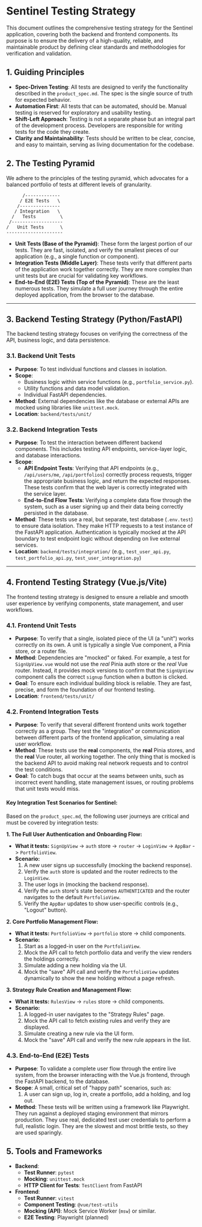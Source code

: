 # Sentinel Testing Strategy

This document outlines the comprehensive testing strategy for the Sentinel application, covering both the backend and frontend components. Its purpose is to ensure the delivery of a high-quality, reliable, and maintainable product by defining clear standards and methodologies for verification and validation.

## 1. Guiding Principles

- **Spec-Driven Testing**: All tests are designed to verify the functionality described in the `product_spec.md`. The spec is the single source of truth for expected behavior.
- **Automation First**: All tests that can be automated, should be. Manual testing is reserved for exploratory and usability testing.
- **Shift-Left Approach**: Testing is not a separate phase but an integral part of the development process. Developers are responsible for writing tests for the code they create.
- **Clarity and Maintainability**: Tests should be written to be clear, concise, and easy to maintain, serving as living documentation for the codebase.

## 2. The Testing Pyramid

We adhere to the principles of the testing pyramid, which advocates for a balanced portfolio of tests at different levels of granularity.

```
      /-------------
     / E2E Tests   \
    /---------------
   / Integration   \
  /   Tests         \
 /-------------------
/   Unit Tests      \
---------------------

```

- **Unit Tests (Base of the Pyramid)**: These form the largest portion of our tests. They are fast, isolated, and verify the smallest pieces of our application (e.g., a single function or component).
- **Integration Tests (Middle Layer)**: These tests verify that different parts of the application work together correctly. They are more complex than unit tests but are crucial for validating key workflows.
- **End-to-End (E2E) Tests (Top of the Pyramid)**: These are the least numerous tests. They simulate a full user journey through the entire deployed application, from the browser to the database.

---

## 3. Backend Testing Strategy (Python/FastAPI)

The backend testing strategy focuses on verifying the correctness of the API, business logic, and data persistence.

### 3.1. Backend Unit Tests

- **Purpose**: To test individual functions and classes in isolation.
- **Scope**:
    - Business logic within service functions (e.g., `portfolio_service.py`).
    - Utility functions and data model validation.
    - Individual FastAPI dependencies.
- **Method**: External dependencies like the database or external APIs are mocked using libraries like `unittest.mock`.
- **Location**: `backend/tests/unit/`

### 3.2. Backend Integration Tests

- **Purpose**: To test the interaction between different backend components. This includes testing API endpoints, service-layer logic, and database interactions.
- **Scope**:
    - **API Endpoint Tests**: Verifying that API endpoints (e.g., `/api/users/me`, `/api/portfolios`) correctly process requests, trigger the appropriate business logic, and return the expected responses. These tests confirm that the web layer is correctly integrated with the service layer.
    - **End-to-End Flow Tests**: Verifying a complete data flow through the system, such as a user signing up and their data being correctly persisted in the database.
- **Method**: These tests use a real, but separate, test database (`.env.test`) to ensure data isolation. They make HTTP requests to a test instance of the FastAPI application. Authentication is typically mocked at the API boundary to test endpoint logic without depending on live external services.
- **Location**: `backend/tests/integration/` (e.g., `test_user_api.py`, `test_portfolio_api.py`, `test_user_integration.py`)

---

## 4. Frontend Testing Strategy (Vue.js/Vite)

The frontend testing strategy is designed to ensure a reliable and smooth user experience by verifying components, state management, and user workflows.

### 4.1. Frontend Unit Tests

- **Purpose**: To verify that a single, isolated piece of the UI (a "unit") works correctly on its own. A unit is typically a single Vue component, a Pinia store, or a router file.
- **Method**: Dependencies are "mocked" or faked. For example, a test for `SignUpView.vue` would not use the *real* Pinia auth store or the *real* Vue router. Instead, it provides mock versions to confirm that the `SignUpView` component calls the correct `signup` function when a button is clicked.
- **Goal**: To ensure each individual building block is reliable. They are fast, precise, and form the foundation of our frontend testing.
- **Location**: `frontend/tests/unit/`

### 4.2. Frontend Integration Tests

- **Purpose**: To verify that several different frontend units work together correctly as a group. They test the "integration" or communication between different parts of the frontend application, simulating a real user workflow.
- **Method**: These tests use the **real** components, the **real** Pinia stores, and the **real** Vue router, all working together. The only thing that is mocked is the backend API to avoid making real network requests and to control the test conditions.
- **Goal**: To catch bugs that occur at the seams between units, such as incorrect event handling, state management issues, or routing problems that unit tests would miss.

#### Key Integration Test Scenarios for Sentinel:

Based on the `product_spec.md`, the following user journeys are critical and must be covered by integration tests:

**1. The Full User Authentication and Onboarding Flow:**
-  **What it tests:** `SignUpView` -> `auth` store -> `router` -> `LoginView` -> `AppBar` -> `PortfolioView`.
-  **Scenario:**
    1.  A new user signs up successfully (mocking the backend response).
    2.  Verify the `auth` store is updated and the router redirects to the `LoginView`.
    3.  The user logs in (mocking the backend response).
    4.  Verify the `auth` store's state becomes `AUTHENTICATED` and the router navigates to the default `PortfolioView`.
    5.  Verify the `AppBar` updates to show user-specific controls (e.g., "Logout" button).

**2. Core Portfolio Management Flow:**
- **What it tests:** `PortfolioView` -> `portfolio` store -> child components.
- **Scenario:**
    1.  Start as a logged-in user on the `PortfolioView`.
    2.  Mock the API call to fetch portfolio data and verify the view renders the holdings correctly.
    3.  Simulate adding a new holding via the UI.
    4.  Mock the "save" API call and verify the `PortfolioView` updates dynamically to show the new holding without a page refresh.

**3. Strategy Rule Creation and Management Flow:**
- **What it tests:** `RulesView` -> `rules` store -> child components.
- **Scenario:**
    1.  A logged-in user navigates to the "Strategy Rules" page.
    2.  Mock the API call to fetch existing rules and verify they are displayed.
    3.  Simulate creating a new rule via the UI form.
    4.  Mock the "save" API call and verify the new rule appears in the list.

### 4.3. End-to-End (E2E) Tests

- **Purpose**: To validate a complete user flow through the entire live system, from the browser interacting with the Vue.js frontend, through the FastAPI backend, to the database.
- **Scope**: A small, critical set of "happy path" scenarios, such as:
    1.  A user can sign up, log in, create a portfolio, add a holding, and log out.
- **Method**: These tests will be written using a framework like Playwright. They run against a deployed staging environment that mirrors production. They use real, dedicated test user credentials to perform a full, realistic login. They are the slowest and most brittle tests, so they are used sparingly.

## 5. Tools and Frameworks

- **Backend**:
    - **Test Runner**: `pytest`
    - **Mocking**: `unittest.mock`
    - **HTTP Client for Tests**: `TestClient` from FastAPI
- **Frontend**:
    - **Test Runner**: `vitest`
    - **Component Testing**: `@vue/test-utils`
    - **Mocking (API)**: Mock Service Worker (`msw`) or similar.
    - **E2E Testing**: Playwright (planned)
